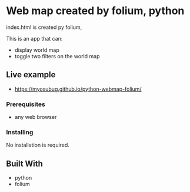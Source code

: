 # Web map created by folium, python

index.html is created py folium, 

This is an app that can:

* display world map
* toggle two filters on the world map

## Live example

* https://myosubug.github.io/python-webmap-folium/

### Prerequisites

* any web browser

### Installing

No installation is required.

## Built With

* python
* folium



